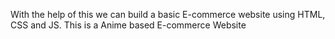 With the help of this we can build a basic E-commerce website using HTML, CSS and JS.
This is a Anime based E-commerce Website
